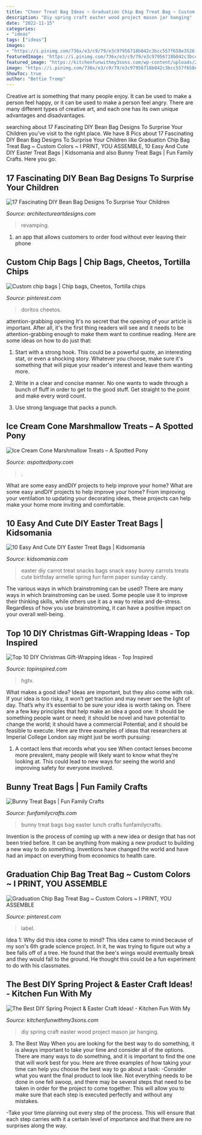 ```yaml
---
title: "Cheer Treat Bag Ideas ~ Graduation Chip Bag Treat Bag ~ Custom Colors ~ I Print, You Assemble"
description: "Diy spring craft easter wood project mason jar hanging"
date: "2022-11-15"
categories:
- "ideas"
tags: ["ideas"]
images:
- "https://i.pinimg.com/736x/e3/c9/79/e3c97956718b042c3bcc557f658e3526.jpg"
featuredImage: "https://i.pinimg.com/736x/e3/c9/79/e3c97956718b042c3bcc557f658e3526.jpg"
featured_image: "https://kitchenfunwithmy3sons.com/wp-content/uploads/2016/02/the-best-diy-easter-and-spring-craft-ideas-7.jpg"
image: "https://i.pinimg.com/736x/e3/c9/79/e3c97956718b042c3bcc557f658e3526.jpg"
ShowToc: true
author: "Bettie Tromp"
---
```



Creative art is something that many people enjoy. It can be used to make a person feel happy, or it can be used to make a person feel angry. There are many different types of creative art, and each one has its own unique advantages and disadvantages.

	

		
searching about 17 Fascinating DIY Bean Bag Designs To Surprise Your Children you've visit to the right place. We have 8 Pics about 17 Fascinating DIY Bean Bag Designs To Surprise Your Children like Graduation Chip Bag Treat Bag ~ Custom Colors ~ I PRINT, YOU ASSEMBLE, 10 Easy And Cute DIY Easter Treat Bags | Kidsomania and also Bunny Treat Bags | Fun Family Crafts. Here you go:
		
    
## 17 Fascinating DIY Bean Bag Designs To Surprise Your Children

<img loading=lazy src="https://www.architectureartdesigns.com/wp-content/uploads/2017/02/c41a8411afce4cb940ee821592a3918851dcfe91.jpg" onerror="this.onerror=null;this.src='https://tse1.mm.bing.net/th?id=OIP.aDAXp9y-lx0cVCJnxn9qiwHaGH&amp;pid=15.1';" alt="17 Fascinating DIY Bean Bag Designs To Surprise Your Children">

_Source: architectureartdesigns.com_

>revamping. 

	

1. an app that allows customers to order food without ever leaving their phone

    
## Custom Chip Bags | Chip Bags, Cheetos, Tortilla Chips

<img loading=lazy src="https://i.pinimg.com/736x/3d/05/6d/3d056da285b04deea84bb45817e17dab.jpg" onerror="this.onerror=null;this.src='https://tse4.mm.bing.net/th?id=OIP.fqegW44e1ZRISJ6qz6WV3AHaFj&amp;pid=15.1';" alt="Custom chip bags | Chip bags, Cheetos, Tortilla chips">

_Source: pinterest.com_

>doritos cheetos. 

	

attention-grabbing opening
It's no secret that the opening of your article is important. After all, it's the first thing readers will see and it needs to be attention-grabbing enough to make them want to continue reading. Here are some ideas on how to do just that:
1. Start with a strong hook. This could be a powerful quote, an interesting stat, or even a shocking story. Whatever you choose, make sure it's something that will pique your reader's interest and leave them wanting more.

2. Write in a clear and concise manner. No one wants to wade through a bunch of fluff in order to get to the good stuff. Get straight to the point and make every word count.

3. Use strong language that packs a punch.

    
## Ice Cream Cone Marshmallow Treats – A Spotted Pony

<img loading=lazy src="https://aspottedpony.com/wp-content/uploads/2012/03/marshmallowicecream.jpg" onerror="this.onerror=null;this.src='https://tse1.mm.bing.net/th?id=OIP.rFixO8y2c6Y0y15HVg9yLgHaF7&amp;pid=15.1';" alt="Ice Cream Cone Marshmallow Treats – A Spotted Pony">

_Source: aspottedpony.com_

>. 

	

What are some easy andDIY projects to help improve your home?
What are some easy andDIY projects to help improve your home? From improving your ventilation to updating your decorating ideas, these projects can help make your home more inviting and comfortable.

    
## 10 Easy And Cute DIY Easter Treat Bags | Kidsomania

<img loading=lazy src="http://www.kidsomania.com/photos/easy-diy-easter-treat-bags1-524x798.jpg" onerror="this.onerror=null;this.src='https://tse1.mm.bing.net/th?id=OIP.ik-rjGx8FkE_IyQ7EbuqtAHaLR&amp;pid=15.1';" alt="10 Easy And Cute DIY Easter Treat Bags | Kidsomania">

_Source: kidsomania.com_

>easter diy carrot treat snacks bags snack easy bunny carrots treats cute birthday armelle spring fun farm paper sunday candy. 

	

The various ways in which brainstroming can be used?
There are many ways in which brainstroming can be used. Some people use it to improve their thinking skills, while others use it as a way to relax and de-stress. Regardless of how you use brainstroming, it can have a positive impact on your overall well-being.

    
## Top 10 DIY Christmas Gift-Wrapping Ideas - Top Inspired

<img loading=lazy src="https://www.topinspired.com/wp-content/uploads/2013/11/original_Michelle-Edgemont-Holiday-Handmade-Gift-Initials-beauty-vert_3x4_lg.jpg" onerror="this.onerror=null;this.src='https://tse1.mm.bing.net/th?id=OIP.QcqVbAKPVecrHN8UvgURfwHaJ3&amp;pid=15.1';" alt="Top 10 DIY Christmas Gift-Wrapping Ideas - Top Inspired">

_Source: topinspired.com_

>hgtv. 

	

What makes a good idea?
Ideas are important, but they also come with risk. If your idea is too risky, it won’t get traction and may never see the light of day. That’s why it’s essential to be sure your idea is worth taking on. There are a few key principles that help make an idea a good one: It should be something people want or need; it should be novel and have potential to change the world; it should have a commercial Potential; and it should be feasible to execute. Here are three examples of ideas that researchers at Imperial College London say might just be worth pursuing: 
1. A contact lens that records what you see When contact lenses become more prevalent, many people will likely want to know what they’re looking at. This could lead to new ways for seeing the world and improving safety for everyone involved.

    
## Bunny Treat Bags | Fun Family Crafts

<img loading=lazy src="http://funfamilycrafts.com/wp-content/uploads/2014/04/bunny_bag.png.jpg" onerror="this.onerror=null;this.src='https://tse1.mm.bing.net/th?id=OIP.37kCpQzlTby0Lb3q4x0v5AHaKh&amp;pid=15.1';" alt="Bunny Treat Bags | Fun Family Crafts">

_Source: funfamilycrafts.com_

>bunny treat bags bag easter lunch crafts funfamilycrafts. 

	

Invention is the process of coming up with a new idea or design that has not been tried before. It can be anything from making a new product to building a new way to do something. Inventions have changed the world and have had an impact on everything from economics to health care.

    
## Graduation Chip Bag Treat Bag ~ Custom Colors ~ I PRINT, YOU ASSEMBLE

<img loading=lazy src="https://i.pinimg.com/736x/e3/c9/79/e3c97956718b042c3bcc557f658e3526.jpg" onerror="this.onerror=null;this.src='https://tse2.mm.bing.net/th?id=OIP.v7-d8j3NeKDXrPE6MFpd4AHaFz&amp;pid=15.1';" alt="Graduation Chip Bag Treat Bag ~ Custom Colors ~ I PRINT, YOU ASSEMBLE">

_Source: pinterest.com_

>label. 

	

Idea 1: Why did this idea come to mind?
This idea came to mind because of my son's 6th grade science project. In it, he was trying to figure out why a bee falls off of a tree. He found that the bee's wings would eventually break and they would fall to the ground. He thought this could be a fun experiment to do with his classmates.

    
## The Best DIY Spring Project &amp; Easter Craft Ideas! - Kitchen Fun With My

<img loading=lazy src="https://kitchenfunwithmy3sons.com/wp-content/uploads/2016/02/the-best-diy-easter-and-spring-craft-ideas-7.jpg" onerror="this.onerror=null;this.src='https://tse3.mm.bing.net/th?id=OIP.XCh6hfHpBCWK5lipBPdoJgHaJ7&amp;pid=15.1';" alt="The Best DIY Spring Project &amp; Easter Craft Ideas! - Kitchen Fun With My">

_Source: kitchenfunwithmy3sons.com_

>diy spring craft easter wood project mason jar hanging. 

	

3) The Best Way
When you are looking for the best way to do something, it is always important to take your time and consider all of the options. There are many ways to do something, and it is important to find the one that will work best for you. Here are three examples of how taking your time can help you choose the best way to go about a task: 
-Consider what you want the final product to look like. Not everything needs to be done in one fell swoop, and there may be several steps that need to be taken in order for the project to come together. This will allow you to make sure that each step is executed perfectly and without any mistakes.

-Take your time planning out every step of the process. This will ensure that each step carries with it a certain level of importance and that there are no surprises along the way.


